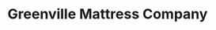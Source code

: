 ---
title: "Greenville Mattress Company"
url: /greenville/greenville-mattress-company/
shop: Betten
---